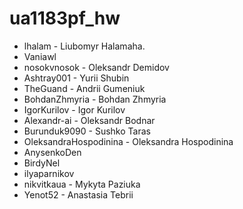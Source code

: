# ua1183pf_hw


- lhalam - Liubomyr Halamaha. 
- Vaniawl
- nosokvnosok - Oleksandr Demidov
- Ashtray001 - Yurii Shubin
- TheGuand - Andrii Gumeniuk
- BohdanZhmyria - Bohdan Zhmyria
- IgorKurilov - Igor Kurilov
- Alexandr-ai - Oleksandr Bodnar
- Burunduk9090 - Sushko Taras
- OleksandraHospodinina - Oleksandra Hospodinina
- AnysenkoDen
- BirdyNel
- ilyaparnikov
- nikvitkaua - Mykyta Paziuka
- Yenot52 - Anastasia Tebrii
